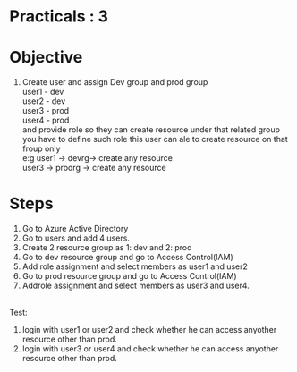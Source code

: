 # Practicals : 3

   # Objective

   1. Create user and assign Dev group and prod group
         <br>user1 - dev
         <br>user2 - dev
         <br>user3 - prod
         <br>user4 - prod
         <br>and provide role so they can create resource under that related group you have to define such role this user can ale to create resource on that froup only
   <br>e:g user1 -> devrg-> create any resource
       <br>user3 -> prodrg -> create any resource


   # Steps
   
   1. Go to Azure Active Directory
   2. Go to users and add 4 users.
   3. Create 2 resource group as 1: dev and 2: prod
   4. Go to dev resource group and go to Access Control(IAM)
   5. Add role assignment and select members as user1 and user2
   6. Go to prod resource group and go to Access Control(IAM)
   7. Addrole assignment and select members as user3 and user4.
   <br>
   Test:
   
   1. login with user1 or user2 and check whether he can access anyother resource other than prod.
   2. login with user3 or user4 and check whether he can access anyother resource other than prod.
   
        
  

        
        
